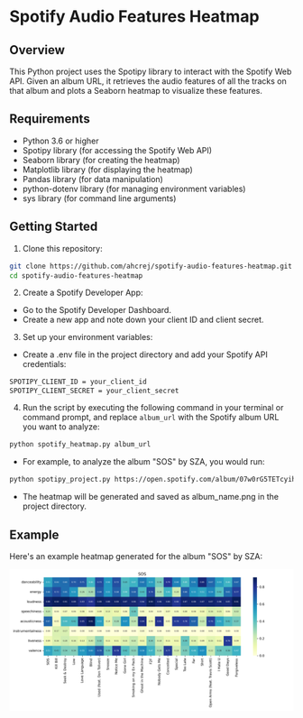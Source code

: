 # Spotify Audio Features Heatmap

## Overview

This Python project uses the Spotipy library to interact with the Spotify Web API. Given an album URL, it retrieves the audio features of all the tracks on that album and plots a Seaborn heatmap to visualize these features.

## Requirements

- Python 3.6 or higher
- Spotipy library (for accessing the Spotify Web API)
- Seaborn library (for creating the heatmap)
- Matplotlib library (for displaying the heatmap)
- Pandas library (for data manipulation)
- python-dotenv library (for managing environment variables)
- sys library (for command line arguments)




## Getting Started
1. Clone this repository:
``` bash
git clone https://github.com/ahcrej/spotify-audio-features-heatmap.git
cd spotify-audio-features-heatmap
```
2. Create a Spotify Developer App:
- Go to the Spotify Developer Dashboard.
- Create a new app and note down your client ID and client secret.

3. Set up your environment variables:
- Create a .env file in the project directory and add your Spotify API credentials:

``` env
SPOTIPY_CLIENT_ID = your_client_id
SPOTIPY_CLIENT_SECRET = your_client_secret
```

4. Run the script by executing the following command in your terminal or command prompt, and replace `album_url` with the Spotify album URL you want to analyze:

```bash
python spotify_heatmap.py album_url
```
- For example, to analyze the album "SOS" by SZA, you would run:

```bash
python spotipy_project.py https://open.spotify.com/album/07w0rG5TETcyihsEIZR3qG
```
- The heatmap will be generated and saved as album_name.png in the project directory.

## Example

Here's an example heatmap generated for the album "SOS" by SZA:

![SOS Heatmap](SOS_Heatmap.png)